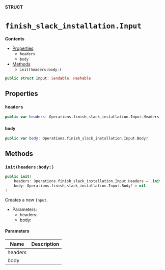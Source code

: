 **STRUCT**

# `finish_slack_installation.Input`

**Contents**

- [Properties](#properties)
  - `headers`
  - `body`
- [Methods](#methods)
  - `init(headers:body:)`

```swift
public struct Input: Sendable, Hashable
```

## Properties
### `headers`

```swift
public var headers: Operations.finish_slack_installation.Input.Headers
```

### `body`

```swift
public var body: Operations.finish_slack_installation.Input.Body?
```

## Methods
### `init(headers:body:)`

```swift
public init(
    headers: Operations.finish_slack_installation.Input.Headers = .init(),
    body: Operations.finish_slack_installation.Input.Body? = nil
)
```

Creates a new `Input`.

- Parameters:
  - headers:
  - body:

#### Parameters

| Name | Description |
| ---- | ----------- |
| headers |  |
| body |  |